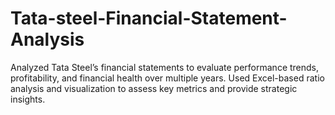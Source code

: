 # Tata-steel-Financial-Statement-Analysis
Analyzed Tata Steel’s financial statements to evaluate performance trends, profitability, and financial health over multiple years. Used Excel-based ratio analysis and visualization to assess key metrics and provide strategic insights.
